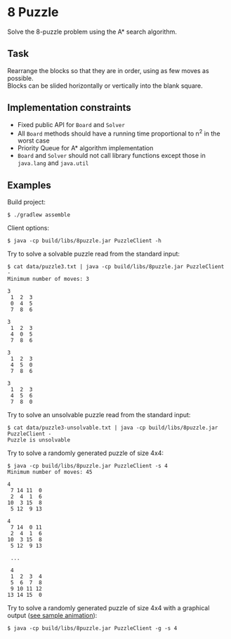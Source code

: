 # 8 Puzzle

Solve the 8-puzzle problem using the A* search algorithm.

## Task

Rearrange the blocks so that they are in order, using as few moves as possible.  
Blocks can be slided horizontally or vertically into the blank square.

## Implementation constraints
- Fixed public API for `Board` and `Solver`
- All `Board` methods should have a running time proportional to n<sup>2</sup>
in the worst case
- Priority Queue for A* algorithm implementation
- `Board` and `Solver` should not call library functions except those in
`java.lang` and `java.util`

## Examples

Build project:

    $ ./gradlew assemble

Client options:

    $ java -cp build/libs/8puzzle.jar PuzzleClient -h

Try to solve a solvable puzzle read from the standard input:

    $ cat data/puzzle3.txt | java -cp build/libs/8puzzle.jar PuzzleClient -
    Minimum number of moves: 3

    3
     1  2  3
     0  4  5
     7  8  6

    3
     1  2  3
     4  0  5
     7  8  6

    3
     1  2  3
     4  5  0
     7  8  6

    3
     1  2  3
     4  5  6
     7  8  0

Try to solve an unsolvable puzzle read from the standard input:

    $ cat data/puzzle3-unsolvable.txt | java -cp build/libs/8puzzle.jar PuzzleClient -
    Puzzle is unsolvable

Try to solve a randomly generated puzzle of size 4x4:

    $ java -cp build/libs/8puzzle.jar PuzzleClient -s 4
    Minimum number of moves: 45

    4
     7 14 11  0
     2  4  1  6
    10  3 15  8
     5 12  9 13

    4
     7 14  0 11
     2  4  1  6
    10  3 15  8
     5 12  9 13

     ...

     4
     1  2  3  4
     5  6  7  8
     9 10 11 12
    13 14 15  0

Try to solve a randomly generated puzzle of size 4x4 with a graphical output ([see sample animation](data/visualizer.gif?raw=true)):

    $ java -cp build/libs/8puzzle.jar PuzzleClient -g -s 4

